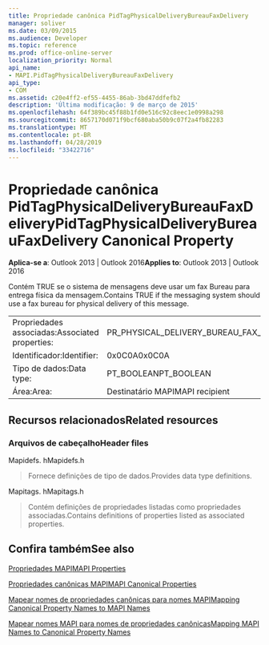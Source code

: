 ```yaml
---
title: Propriedade canônica PidTagPhysicalDeliveryBureauFaxDelivery
manager: soliver
ms.date: 03/09/2015
ms.audience: Developer
ms.topic: reference
ms.prod: office-online-server
localization_priority: Normal
api_name:
- MAPI.PidTagPhysicalDeliveryBureauFaxDelivery
api_type:
- COM
ms.assetid: c20e4ff2-ef55-4455-86ab-3bd47ddfefb2
description: 'Última modificação: 9 de março de 2015'
ms.openlocfilehash: 64f389bc45f88b1fd0e516c92c8eec1e0998a298
ms.sourcegitcommit: 8657170d071f9bcf680aba50b9c07f2a4fb82283
ms.translationtype: MT
ms.contentlocale: pt-BR
ms.lasthandoff: 04/28/2019
ms.locfileid: "33422716"
---
```

# <a name="pidtagphysicaldeliverybureaufaxdelivery-canonical-property"></a><span data-ttu-id="f4461-103">Propriedade canônica PidTagPhysicalDeliveryBureauFaxDelivery</span><span class="sxs-lookup"><span data-stu-id="f4461-103">PidTagPhysicalDeliveryBureauFaxDelivery Canonical Property</span></span>

  
  
<span data-ttu-id="f4461-104">**Aplica-se a**: Outlook 2013 | Outlook 2016</span><span class="sxs-lookup"><span data-stu-id="f4461-104">**Applies to**: Outlook 2013 | Outlook 2016</span></span> 
  
<span data-ttu-id="f4461-105">Contém TRUE se o sistema de mensagens deve usar um fax Bureau para entrega física da mensagem.</span><span class="sxs-lookup"><span data-stu-id="f4461-105">Contains TRUE if the messaging system should use a fax bureau for physical delivery of this message.</span></span>
  
|||
|:-----|:-----|
|<span data-ttu-id="f4461-106">Propriedades associadas:</span><span class="sxs-lookup"><span data-stu-id="f4461-106">Associated properties:</span></span>  <br/> |<span data-ttu-id="f4461-107">PR_PHYSICAL_DELIVERY_BUREAU_FAX_DELIVERY</span><span class="sxs-lookup"><span data-stu-id="f4461-107">PR_PHYSICAL_DELIVERY_BUREAU_FAX_DELIVERY</span></span>  <br/> |
|<span data-ttu-id="f4461-108">Identificador:</span><span class="sxs-lookup"><span data-stu-id="f4461-108">Identifier:</span></span>  <br/> |<span data-ttu-id="f4461-109">0x0C0A</span><span class="sxs-lookup"><span data-stu-id="f4461-109">0x0C0A</span></span>  <br/> |
|<span data-ttu-id="f4461-110">Tipo de dados:</span><span class="sxs-lookup"><span data-stu-id="f4461-110">Data type:</span></span>  <br/> |<span data-ttu-id="f4461-111">PT_BOOLEAN</span><span class="sxs-lookup"><span data-stu-id="f4461-111">PT_BOOLEAN</span></span>  <br/> |
|<span data-ttu-id="f4461-112">Área:</span><span class="sxs-lookup"><span data-stu-id="f4461-112">Area:</span></span>  <br/> |<span data-ttu-id="f4461-113">Destinatário MAPI</span><span class="sxs-lookup"><span data-stu-id="f4461-113">MAPI recipient</span></span>  <br/> |
   
## <a name="related-resources"></a><span data-ttu-id="f4461-114">Recursos relacionados</span><span class="sxs-lookup"><span data-stu-id="f4461-114">Related resources</span></span>

### <a name="header-files"></a><span data-ttu-id="f4461-115">Arquivos de cabeçalho</span><span class="sxs-lookup"><span data-stu-id="f4461-115">Header files</span></span>

<span data-ttu-id="f4461-116">Mapidefs. h</span><span class="sxs-lookup"><span data-stu-id="f4461-116">Mapidefs.h</span></span>
  
> <span data-ttu-id="f4461-117">Fornece definições de tipo de dados.</span><span class="sxs-lookup"><span data-stu-id="f4461-117">Provides data type definitions.</span></span>
    
<span data-ttu-id="f4461-118">Mapitags. h</span><span class="sxs-lookup"><span data-stu-id="f4461-118">Mapitags.h</span></span>
  
> <span data-ttu-id="f4461-119">Contém definições de propriedades listadas como propriedades associadas.</span><span class="sxs-lookup"><span data-stu-id="f4461-119">Contains definitions of properties listed as associated properties.</span></span>
    
## <a name="see-also"></a><span data-ttu-id="f4461-120">Confira também</span><span class="sxs-lookup"><span data-stu-id="f4461-120">See also</span></span>



[<span data-ttu-id="f4461-121">Propriedades MAPI</span><span class="sxs-lookup"><span data-stu-id="f4461-121">MAPI Properties</span></span>](mapi-properties.md)
  
[<span data-ttu-id="f4461-122">Propriedades canônicas MAPI</span><span class="sxs-lookup"><span data-stu-id="f4461-122">MAPI Canonical Properties</span></span>](mapi-canonical-properties.md)
  
[<span data-ttu-id="f4461-123">Mapear nomes de propriedades canônicas para nomes MAPI</span><span class="sxs-lookup"><span data-stu-id="f4461-123">Mapping Canonical Property Names to MAPI Names</span></span>](mapping-canonical-property-names-to-mapi-names.md)
  
[<span data-ttu-id="f4461-124">Mapear nomes MAPI para nomes de propriedades canônicas</span><span class="sxs-lookup"><span data-stu-id="f4461-124">Mapping MAPI Names to Canonical Property Names</span></span>](mapping-mapi-names-to-canonical-property-names.md)

